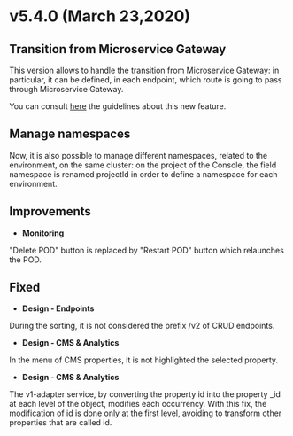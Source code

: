 
# v5.4.0 (March 23,2020)

## Transition from Microservice Gateway

This version allows to handle the transition from Microservice Gateway: in particular, it can be defined, in each endpoint, which route is going to pass through Microservice Gateway.  

You can consult [here](https://docs.mia-platform.eu/development_suite/api-console/api-design/esponi_api/)  the guidelines about this new feature.

## Manage namespaces     

Now, it is also possible to manage different namespaces, related to the environment, on the same cluster: on the project of the Console, the field namespace is renamed projectId in order to define a namespace for each environment. 

## Improvements     
 
 * **Monitoring**
 
 "Delete POD" button is replaced by "Restart POD" button which relaunches the POD.     

## Fixed    

 * **Design - Endpoints**
 
During the sorting, it is not considered the prefix /v2 of CRUD endpoints.  


 * **Design - CMS & Analytics**
 
 In the menu of CMS properties, it is not highlighted the selected property.
 
 * **Design - CMS & Analytics**

The v1-adapter service, by converting the property id into the property _id at each level of the object, modifies each occurrency. With this fix, the modification of id is done only at the first level, avoiding to transform other properties that are called id.    